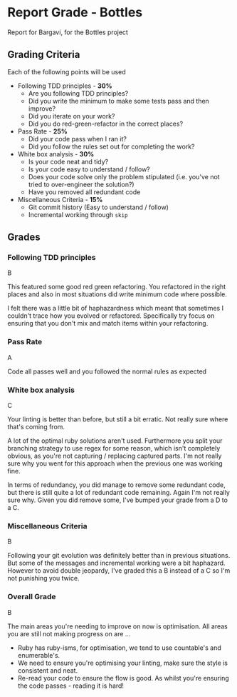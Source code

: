 # Report Grade - Bottles

Report for Bargavi, for the Bottles project

## Grading Criteria

Each of the following points will be used
* Following TDD principles - **30%**
  * Are you following TDD principles?
  * Did you write the minimum to make some tests pass and then improve?
  * Did you iterate on your work?
  * Did you do red-green-refactor in the correct places?
* Pass Rate - **25%**
  * Did your code pass when I ran it?
  * Did you follow the rules set out for completing the work?
* White box analysis - **30%**
  * Is your code neat and tidy?
  * Is your code easy to understand / follow?
  * Does your code solve only the problem stipulated (i.e. you've not tried to over-engineer the solution?)
  * Have you removed all redundant code
* Miscellaneous Criteria - **15%**
  * Git commit history (Easy to understand / follow)
  * Incremental working through `skip`

## Grades

### Following TDD principles

B

This featured some good red green refactoring. You refactored in the right places and also in most situations
did write minimum code where possible.

I felt there was a little bit of haphazardness which meant that sometimes I couldn't trace how you evolved or
refactored. Specifically try focus on ensuring that you don't mix and match items within your refactoring.

### Pass Rate

A

Code all passes well and you followed the normal rules as expected

### White box analysis

C

Your linting is better than before, but still a bit erratic. Not really sure where that's coming from.

A lot of the optimal ruby solutions aren't used. Furthermore you split your branching strategy to use regex
for some reason, which isn't completely obvious, as you're not capturing / replacing captured parts. I'm not
really sure why you went for this approach when the previous one was working fine.

In terms of redundancy, you did manage to remove some redundant code, but there is still quite a lot of
redundant code remaining. Again I'm not really sure why. Given you did remove some, I've bumped your grade
from a D to a C.

### Miscellaneous Criteria

B

Following your git evolution was definitely better than in previous situations. But some of the messages and
incremental working were a bit haphazard. However to avoid double jeopardy, I've graded this a B instead of
a C so I'm not punishing you twice.

### Overall Grade

B

The main areas you're needing to improve on now is optimisation. All areas you are still not making
progress on are ...

- Ruby has ruby-isms, for optimisation, we tend to use countable's and enumerable's.
- We need to ensure you're optimising your linting, make sure the style is consistent and neat.
- Re-read your code to ensure the flow is good. As whilst you're ensuring the code passes - reading it is hard!